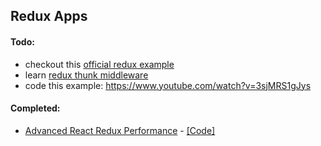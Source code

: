 
## Redux Apps

#### Todo:

- checkout this [official redux example](https://github.com/reduxjs/redux-essentials-example-app/tree/tutorial-steps)
- learn [redux thunk middleware](https://github.com/reduxjs/redux-thunk)
- code this example: https://www.youtube.com/watch?v=3sjMRS1gJys

#### Completed:

- [Advanced React Redux Performance](https://www.youtube.com/watch?v=7pO3563Qi1Y) - [[Code]](https://github.com/joshribakoff/redux-10000-todos)
